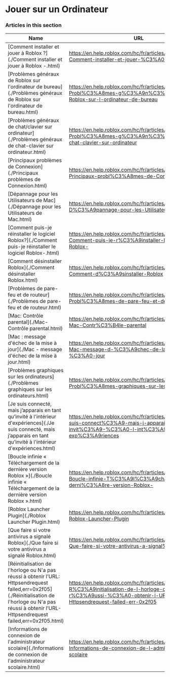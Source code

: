 # Jouer sur un Ordinateur  
### Articles in this section
Name|URL
-|-
[Comment installer et jouer à Roblox ?](./Comment installer et jouer à Roblox -.html) |https://en.help.roblox.com/hc/fr/articles/204473560-Comment-installer-et-jouer-%C3%A0-Roblox-
[Problèmes généraux de Roblox sur l'ordinateur de bureau](./Problèmes généraux de Roblox sur l'ordinateur de bureau.html) |https://en.help.roblox.com/hc/fr/articles/203312870-Probl%C3%A8mes-g%C3%A9n%C3%A9raux-de-Roblox-sur-l-ordinateur-de-bureau
[Problèmes généraux de chat/clavier sur ordinateur](./Problèmes généraux de chat-clavier sur ordinateur.html) |https://en.help.roblox.com/hc/fr/articles/203313040-Probl%C3%A8mes-g%C3%A9n%C3%A9raux-de-chat-clavier-sur-ordinateur
[Principaux problèmes de Connexion](./Principaux problèmes de Connexion.html) |https://en.help.roblox.com/hc/fr/articles/203312880-Principaux-probl%C3%A8mes-de-Connexion
[Dépannage pour les Utilisateurs de Mac](./Dépannage pour les Utilisateurs de Mac.html) |https://en.help.roblox.com/hc/fr/articles/203312990-D%C3%A9pannage-pour-les-Utilisateurs-de-Mac
[Comment puis-je réinstaller le logiciel Roblox?](./Comment puis-je réinstaller le logiciel Roblox-.html) |https://en.help.roblox.com/hc/fr/articles/203312910-Comment-puis-je-r%C3%A9installer-le-logiciel-Roblox-
[Comment désinstaller Roblox](./Comment désinstaller Roblox.html) |https://en.help.roblox.com/hc/fr/articles/203312980-Comment-d%C3%A9sinstaller-Roblox
[Problèmes de pare-feu et de routeur](./Problèmes de pare-feu et de routeur.html) |https://en.help.roblox.com/hc/fr/articles/203312840-Probl%C3%A8mes-de-pare-feu-et-de-routeur
[Mac: Contrôle parental](./Mac- Contrôle parental.html) |https://en.help.roblox.com/hc/fr/articles/203313010-Mac-Contr%C3%B4le-parental
[Mac : message d'échec de la mise à jour](./Mac - message d'échec de la mise à jour.html) |https://en.help.roblox.com/hc/fr/articles/203313000-Mac-message-d-%C3%A9chec-de-la-mise-%C3%A0-jour
[Problèmes graphiques sur les ordinateurs](./Problèmes graphiques sur les ordinateurs.html) |https://en.help.roblox.com/hc/fr/articles/203312790-Probl%C3%A8mes-graphiques-sur-les-ordinateurs
[Je suis connecté, mais j’apparais en tant qu’invité à l'intérieur d'expériences](./Je suis connecté, mais j’apparais en tant qu’invité à l'intérieur d'expériences.html) |https://en.help.roblox.com/hc/fr/articles/205211416-Je-suis-connect%C3%A9-mais-j-apparais-en-tant-qu-invit%C3%A9-%C3%A0-l-int%C3%A9rieur-d-exp%C3%A9riences
[Boucle infinie « Téléchargement de la dernière version Roblox »](./Boucle infinie « Téléchargement de la dernière version Roblox ».html) |https://en.help.roblox.com/hc/fr/articles/203312940-Boucle-infinie-T%C3%A9l%C3%A9chargement-de-la-derni%C3%A8re-version-Roblox-
[Roblox Launcher Plugin](./Roblox Launcher Plugin.html) |https://en.help.roblox.com/hc/fr/articles/203313020-Roblox-Launcher-Plugin
[Que faire si votre antivirus a signalé Roblox](./Que faire si votre antivirus a signalé Roblox.html) |https://en.help.roblox.com/hc/fr/articles/203313030-Que-faire-si-votre-antivirus-a-signal%C3%A9-Roblox
[Réinitialisation de l'horloge ou N'a pas réussi à obtenir l’URL: Httpsendrequest failed,err=0x2f05](./Réinitialisation de l'horloge ou N'a pas réussi à obtenir l’URL- Httpsendrequest failed,err=0x2f05.html) |https://en.help.roblox.com/hc/fr/articles/203312830-R%C3%A9initialisation-de-l-horloge-ou-N-a-pas-r%C3%A9ussi-%C3%A0-obtenir-l-URL-Httpsendrequest-failed-err-0x2f05
[Informations de connexion de l'administrateur scolaire](./Informations de connexion de l'administrateur scolaire.html) |https://en.help.roblox.com/hc/fr/articles/115005744663-Informations-de-connexion-de-l-administrateur-scolaire